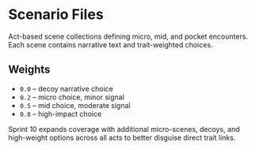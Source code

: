 # Scenario Files

Act-based scene collections defining micro, mid, and pocket encounters. Each scene contains narrative text and trait-weighted choices.

## Weights
- `0.0` – decoy narrative choice
- `0.2` – micro choice, minor signal
- `0.5` – mid choice, moderate signal
- `0.8` – high-impact choice

Sprint 10 expands coverage with additional micro-scenes, decoys, and high-weight options across all acts to better disguise direct trait links.
